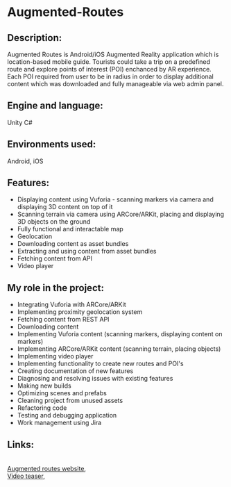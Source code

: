 # Augmented-Routes

<h2>Description:</h2>
Augmented Routes is Android/iOS Augmented Reality application which is location-based mobile guide. Tourists could take a trip on a predefined route and explore points of interest (POI) enchanced by AR experience. Each POI required from user to be in radius in order to display additional content which was downloaded and fully manageable via web admin panel. 

<h2>Engine and language:</h2>
Unity C#

<h2>Environments used:</h2>
Android,
iOS

<h2>Features:</h2>

- Displaying content using Vuforia - scanning markers via camera and displaying 3D content on top of it
- Scanning terrain via camera using ARCore/ARKit, placing and displaying 3D objects on the ground
- Fully functional and interactable map
- Geolocation
- Downloading content as asset bundles
- Extracting and using content from asset bundles
- Fetching content from API
- Video player

<h2>My role in the project:</h2>

- Integrating Vuforia with ARCore/ARKit
- Implementing proximity geolocation system
- Fetching content from REST API
- Downloading content
- Implementing Vuforia content (scanning markers, displaying content on markers)
- Implementing ARCore/ARKit content (scanning terrain, placing objects)
- Implementing video player
- Implementing functionality to create new routes and POI's
- Creating documentation of new features
- Diagnosing and resolving issues with existing features
- Making new builds
- Optimizing scenes and prefabs
- Cleaning project from unused assets
- Refactoring code
- Testing and debugging application
- Work management using Jira

<h2>Links:</h2>
<br/><a href="https://www.augmentedroutes.com/">Augmented routes website</a>, 
<br/><a href="https://www.youtube.com/watch?v=4BI58GBTgSQ">Video teaser</a>, 
